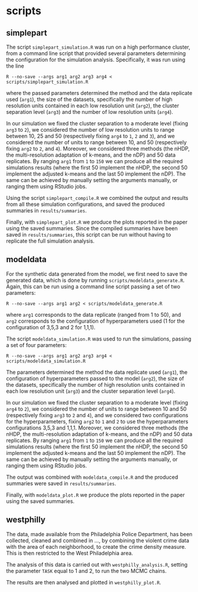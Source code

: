 # scripts

## simplepart

The script `simplepart_simulation.R` was run on a high performance cluster, from a command line script that provided several parameters determining the configuration for the simulation analysis. Specifically, it was run using the line
``` 
R --no-save --args arg1 arg2 arg3 arg4 < scripts/simplepart_simulation.R 
```
where the passed parameters determined the method and the data replicate used (`arg1`), the size of the datasets, specifically the number of high resolution units contained in each low resolution unit (`arg2`), the cluster separation level (`arg3`) and the number of low resolution units (`arg4`). 

In our simulation we fixed the cluster separation to a moderate level (fixing `arg3` to `2`), we considered the number of low resolution units to range between 10, 25 and 50 (respectively fixing `arg4` to `1`, `2` and `3`), and we considered the number of units to range between 10, and 50 (respectively fixing `arg2` to `2`, and `4`). Moreover, we considered three methods (the nHDP, the multi-resolution adaptation of k-means, and the nDP) and 50 data replicates. By ranging `arg1` from `1` to `150` we can produce all the required simulations results (where the first 50 implement the nHDP, the second 50 implement the adjusted k-means and the last 50 implement the nDP).
The same can be achieved by manually setting the arguments manually, or ranging them using RStudio jobs.

Using the script `simplepart_compile.R` we combined the output and results from all these simulation configurations, and saved the produced summaries in `results/summaries`.

Finally, with `simplepart_plot.R` we produce the plots reported in the paper using the saved summaries. Since the compiled summaries have been saved in `results/summaries`, this script can be run without having to replicate the full simulation analysis.

## modeldata

For the synthetic data generated from the model, we first need to save the generated data, which is done by running `scripts/modeldata_generate.R`.
Again, this can be run using a command line script passing a set of two parameters:
``` 
R --no-save --args arg1 arg2 < scripts/modeldata_generate.R 
```
where `arg1` corresponds to the data replicate (ranged from 1 to 50), and `arg2` corresponds to the configuration of hyperparameters used (1 for the configuration of 3,5,3 and 2 for 1,1,1).

The script `modeldata_simulation.R` was used to run the simulations, passing a set of four parameters: 
``` 
R --no-save --args arg1 arg2 arg3 arg4 < scripts/modeldata_simulation.R 
```
The parameters determined the method the data replicate used (`arg1`), the configuration of hyperparameters passed to the model (`arg2`), the size of the datasets, specifically the number of high resolution units contained in each low resolution unit (`arg3`) and the cluster separation level (`arg4`). 

In our simulation we fixed the cluster separation to a moderate level (fixing `arg4` to `2`), we considered the number of units to range between 10 and 50 (respectively fixing `arg3` to `2` and `4`), and we considered two configurations for the hyperparameters, fixing `arg2` to `1` and `2` to use the hyperparameters configurations 3,5,3 and 1,1,1. Moreover, we considered three methods (the nHDP, the multi-resolution adaptation of k-means, and the nDP) and 50 data replicates. By ranging `arg1` from `1` to `150` we can produce all the required simulations results (where the first 50 implement the nHDP, the second 50 implement the adjusted k-means and the last 50 implement the nDP).
The same can be achieved by manually setting the arguments manually, or ranging them using RStudio jobs.

The output was combined with `modeldata_compile.R` and the produced summaries were saved in `results/summaries`.

Finally, with `modeldata_plot.R` we produce the plots reported in the paper using the saved summaries.

## westphilly

The data, made available from the Philadelphia Police Department, has been collected, cleaned and combined in ..., by combining the violent crime data with the area of each neighborhood, to create the crime density measure. This is then restricted to the West Philadelphia area.

The analysis of this data is carried out with `westphilly_analysis.R`, setting the parameter `TASK` equal to 1 and 2, to run the two MCMC chains.

The results are then analysed and plotted in `westphilly_plot.R`.
